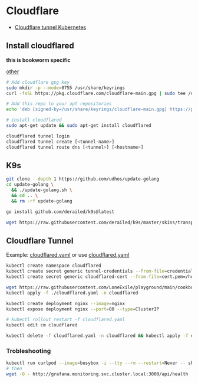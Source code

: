 # Cloudflare

- [Cloudflare tunnel Kubernetes](https://developers.cloudflare.com/cloudflare-one/tutorials/many-cfd-one-tunnel/)

## Install cloudflared

**this is bookworm specific**

[other](https://developers.cloudflare.com/cloudflare-one/connections/connect-networks/downloads/)

```bash
# Add cloudflare gpg key
sudo mkdir -p --mode=0755 /usr/share/keyrings
curl -fsSL https://pkg.cloudflare.com/cloudflare-main.gpg | sudo tee /usr/share/keyrings/cloudflare-main.gpg >/dev/null

# Add this repo to your apt repositories
echo 'deb [signed-by=/usr/share/keyrings/cloudflare-main.gpg] https://pkg.cloudflare.com/cloudflared bookworm main' | sudo tee /etc/apt/sources.list.d/cloudflared.list

# install cloudflared
sudo apt-get update && sudo apt-get install cloudflared

cloudflared tunnel login
cloudflared tunnel create [<tunnel-name>]
cloudflared tunnel route dns [<tunnel>] [<hostname>]
```

## K9s

```bash
git clone --depth 1 https://github.com/udhos/update-golang
cd update-golang \
  && ./update-golang.sh \
  && cd .. \
  && rm -rf update-golang

go install github.com/derailed/k9s@latest

wget https://raw.githubusercontent.com/derailed/k9s/master/skins/transparent.yml -O ~/.config/k9s/skin.yml
```

## Cloudflare Tunnel

Example:
[cloudflared.yaml](https://github.com/cloudflare/argo-tunnel-examples/blob/master/named-tunnel-k8s/cloudflared.yaml)
or use [cloudflared.yaml](./cloudflared.yaml)

```bash
kubectl create namespace cloudflared
kubectl create secret generic tunnel-credentials --from-file=credentials.json=/home/le/.cloudflared/<YOUR_TUNNEL_ID>.json -n cloudflared
kubectl create secret generic cloudflared-cert --from-file=cert.pem=/home/le/.cloudflared/cert.pem -n cloudflared

wget https://raw.githubusercontent.com/LoneExile/playground/main/cookbook/k3s/cloudflared.yaml
kubectl apply -f ./cloudflared.yaml -n cloudflared

kubectl create deployment nginx --image=nginx
kubectl expose deployment nginx --port=80 --type=ClusterIP

# kubectl rollout restart -f cloudflared.yaml
kubectl edit cm cloudflared

kubectl delete -f cloudflared.yaml -n cloudflared && kubectl apply -f cloudflared.yaml -n cloudflared

```

### Trobleshooting

```bash
kubectl run curlpod --image=busybox -i --tty --rm --restart=Never -- sh
# then
wget -O - http://grafana.monitoring.svc.cluster.local:3000/api/health
```
